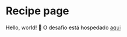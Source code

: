 # Recipe page

Hello, world! 👋 O desafio está hospedado <a href="https://andrenanni.github.io/Recipe-page/" target="_blank">aqui</a>